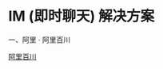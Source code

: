 # IM (即时聊天) 解决方案

一、阿里 · 阿里百川

[阿里百川](http://open.taobao.com/doc2/apiDetail.htm?spm=a3c0d.7662649.0.0.0MIOvJ&apiId=24157&scopeId=11574)


